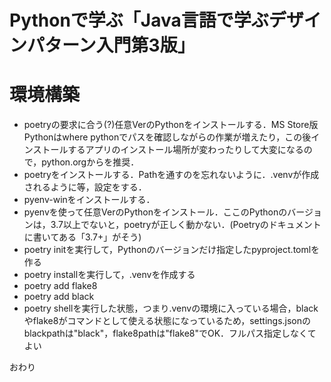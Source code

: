 # Pythonで学ぶ「Java言語で学ぶデザインパターン入門第3版」

# 環境構築

 - poetryの要求に合う(?)任意VerのPythonをインストールする．MS Store版Pythonはwhere pythonでパスを確認しながらの作業が増えたり，この後インストールするアプリのインストール場所が変わったりして大変になるので，python.orgからを推奨．
 - poetryをインストールする．Pathを通すのを忘れないように．.venvが作成されるように等，設定をする．
 - pyenv-winをインストールする．
 - pyenvを使って任意VerのPythonをインストール．ここのPythonのバージョンは，3.7以上でないと，poetryが正しく動かない．(Poetryのドキュメントに書いてある「3.7+」がそう)
 - poetry initを実行して，Pythonのバージョンだけ指定したpyproject.tomlを作る
 - poetry installを実行して，.venvを作成する
 - poetry add flake8
 - poetry add black
 - poetry shellを実行した状態，つまり.venvの環境に入っている場合，blackやflake8がコマンドとして使える状態になっているため，settings.jsonのblackpathは"black"，flake8pathは"flake8"でOK．フルパス指定しなくてよい

おわり
